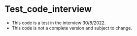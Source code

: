 # Test_code_interview
- This code is a test in the interview 30/8/2022.  
- This code is not a complete version and subject to change.
